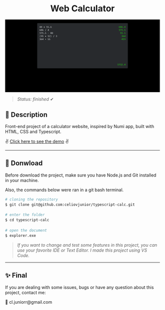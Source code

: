 <h1 align="center">Web Calculator</h1>
<img align="center" width="800px" src="./screenshot.png" />

> <i>Status: finished</i> ✔

## 📝 Description

<p>Front-end project of a calculator website, inspired by Numi app, built with HTML, CSS and Typescript.</p>

✌ [Click here to see the demo](https://celiovjunior.github.io/typescript-calc/) ✌

---

## 🧲 Donwload

<p>Before download the project, make sure you have Node.js and Git installed in your machine.</p>
<p>Also, the commands below were ran in a git bash terminal.</p>

```bash
# cloning the repository
$ git clone git@github.com:celiovjunior/typescript-calc.git

# enter the folder
$ cd typescript-calc

# open the document
$ explorer.exe
```

> <i>If you want to change and test some features in this project, you can use your favorite IDE or Text Editor. I made this project using VS Code. </i>

---

## ✨ Final

<p>If you are dealing with some issues, bugs or have any question about this project, contact me:</p>
📩 cl.juniorr@gmail.com
